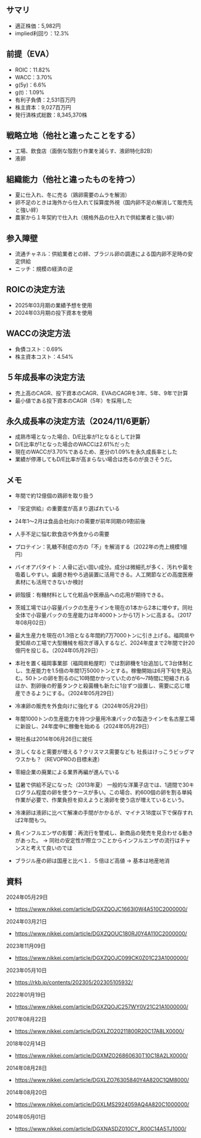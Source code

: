## サマリ
- 適正株価：5,982円
- implied利回り：12.3%

## 前提（EVA）
- ROIC：11.82%
- WACC：3.70%
- g(5y)：6.6%
- g(t)：1.09%
- 有利子負債：2,531百万円
- 株主資本：9,027百万円
- 発行済株式総数：8,345,370株

## 戦略立地（他社と違ったことをする）
- 工場、飲食店（面倒な殻割り作業を減らす、液卵特化B2B）
- 液卵

## 組織能力（他社と違ったものを持つ）
- 夏に仕入れ、冬に売る（鶏卵需要のムラを解消）
- 卵不足のときは海外から仕入れて採算度外視（国内卵不足の解消して販売先と強い絆）
- 農家から１年契約で仕入れ（規格外品の仕入れで供給業者と強い絆）

## 参入障壁
- 流通チャネル：供給業者との絆、ブラジル卵の調達による国内卵不足時の安定供給
- ニッチ：規模の経済の逆

## ROICの決定方法
- 2025年03月期の業績予想を使用
- 2024年03月期の投下資本を使用

## WACCの決定方法
- 負債コスト：0.69%
- 株主資本コスト：4.54%

## ５年成長率の決定方法
- 売上高のCAGR、投下資本のCAGR、EVAのCAGRを3年、5年、9年で計算
- 最小値である投下資本のCAGR（5年）を採用した

## 永久成長率の決定方法（2024/11/6更新）
- 成熟市場となった場合、D/E比率が1となるとして計算
- D/E比率が1となった場合のWACCは2.61%だった
- 現在のWACCが3.70%であるため、差分の1.09%を永久成長率とした
- 業績が停滞してもD/E比率が高まらない場合は売るのが良さそうだ。

## メモ

- 年間で約12億個の鶏卵を取り扱う
- 『安定供給』の重要度が高まり選ばれている
- 24年1〜2月は食品会社向けの需要が前年同期の9割前後

- 人手不足に悩む飲食店や外食からの需要
- プロテイン：乳糖不耐症の方の「不」を解消する（2022年の売上規模1億円）
- バイオアパタイト：人骨に近い固い成分。成分は微細孔が多く、汚れや菌を吸着しやすい。歯磨き粉やろ過装置に活用できる。人工関節などの高度医療素材にも活用できないか検討
- 卵殻膜：有機材料として化粧品や医療品への応用が期待できる。

- 茨城工場では小容量パックの生産ラインを現在の1本から2本に増やす。同社全体で小容量パックの生産能力は年4000トンから1万トンに高まる。（2017年08月02日）
- 最大生産力を現在の1.3倍となる年間約7万7000トンに引き上げる。福岡県や愛知県の工場で大型機械を相次ぎ導入するなど、2024年度まで2年間で計20億円を投じる。（2024年05月29日）
- 本社を置く福岡事業部（福岡県粕屋町）では割卵機を1台追加して3台体制とし、生産能力を1.5倍の年間1万5000トンとする。稼働開始は6月下旬を見込む。50トンの卵を割るのに10時間かかっていたのが6〜7時間に短縮されるほか、割卵後の貯蓄タンクと殺菌機も新たに1台ずつ設置し、需要に応じ増産できるようにする。（2024年05月29日）
- 冷凍卵の販売を外食向けに強化する（2024年05月29日）
- 年間1000トンの生産能力を持つ少量用冷凍パックの製造ラインを名古屋工場に新設し、24年度中に稼働を始める（2024年05月29日）

- 現社長は2014年06月26日に就任
- 涼しくなると需要が増える？クリスマス需要なども
社長はけっこうビッグマウスかも？（REVOPROの目標未達）
- 零細企業の廃業による業界再編が進んでいる
- 猛暑で供給不足になった（2013年夏）
一般的な洋菓子店では、1週間で30キログラム程度の卵を使うケースが多い。この場合、約600個の卵を割る単純作業が必要で、作業負担を抑えようと液卵を使う店が増えているという。
- 冷凍卵は液卵に比べて解凍の手間がかかるが、マイナス18度以下で保存すれば2年間もつ。
- 鳥インフルエンザの影響：再流行を警戒し、新商品の発売を見合わせる動きがあった。 -> 同社の安定性が際立つことからインフルエンザの流行はチャンスと考えて良いのでは
- ブラジル産の卵は国産と比べ１．５倍ほど高値 -> 基本は地産地消

## 資料

2024年05月29日
- https://www.nikkei.com/article/DGXZQOJC1663I0W4A510C2000000/

2024年03月21日
- https://www.nikkei.com/article/DGXZQOUC180RJ0Y4A110C2000000/

2023年11月09日
- https://www.nikkei.com/article/DGXZQOJC099CK0Z01C23A1000000/

2023年05月10日
- https://rkb.jp/contents/202305/202305105932/

2022年01月19日
- https://www.nikkei.com/article/DGXZQOJC257WY0V21C21A1000000/

2017年08月22日
- https://www.nikkei.com/article/DGXLZO20211800R20C17A8LX0000/

2018年02月14日
- https://www.nikkei.com/article/DGXMZO26860630T10C18A2LX0000/

2014年08月28日
- https://www.nikkei.com/article/DGXLZO76305840Y4A820C1QM8000/

2014年08月20日
- https://www.nikkei.com/article/DGXLMS2924059AQ4A820C1000000/

2014年05月01日
- https://www.nikkei.com/article/DGXNASDZ010CY_R00C14A5TJ1000/